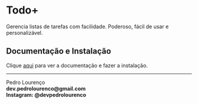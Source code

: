 # Todo+

Gerencia listas de tarefas com facilidade. Poderoso, fácil de usar e personalizável.

## Documentação e Instalação

Clique [aqui](https://marketplace.visualstudio.com/items?itemName=fabiospampinato.vscode-todo-plus) para ver a documentação e fazer a instalação.


<hr>
<stong>Pedro Lourenço</strong><br>
<Strong>dev.pedrolourenco@gmail.com</strong><br>
<Strong>Instagram: @devpedrolourenco</strong>